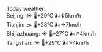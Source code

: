 Today weather:  
Beijing: ☀️   🌡️+29°C 🌬️↓5km/h  
Tianjin: 🌫  🌡️+28°C 🌬️→7km/h  
Shijiazhuang: ☀️   🌡️+27°C 🌬️↗4km/h  
Tangshan: ☀️   🌡️+29°C 🌬️↘4km/h  

